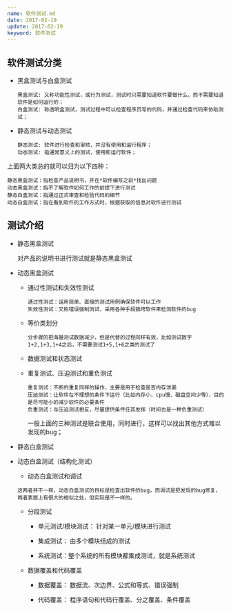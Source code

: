 ```yaml
---
name: 软件测试.md
date: 2017-02-19
update: 2017-02-19
keyword: 软件测试
---
```



软件测试分类
----

* 黑盒测试与白盒测试

    ```
    黑盒测试: 又称功能性测试，或行为测试，测试时只需要知道软件要做什么，而不需要知道软件是如何运行的；
    白盒测试: 称透明盒测试，测试过程中可以检查程序员写的代码，并通过检查代码来协助测试；
    ```
* 静态测试与动态测试

    ```
    静态测试: 软件进行检查和审核，并没有使用和运行程序；
    动态测试: 指通常意义上的测试，使用和运行软件；
    ```

上面两大类总的就可以归为以下四种：
```
静态黑盒测试：指检查产品说明书，并在*软件编写之前*找出问题
动态黑盒测试：指不了解软件如何工作的前提下进行测试
静态白盒测试：指通过正式审查和检验代码的细节
动态白盒测试：指在看到软件的工作方式时，根据获取的信息对软件进行测试
```


测试介绍
----

* 静态黑盒测试

    对产品的说明书进行测试就是静态黑盒测试
    
* 动态黑盒测试
  
  * 通过性测试和失效性测试
    ```
    通过性测试：运用简单、直接的测试用例确保软件可以工作
    失效性测试：又称错误强制测试，采用各种手段搞垮软件来检测软件的bug
    ```

  * 等价类划分

    ```
    分步骤的把海量测试数据减少，但是代替的过程同样有效，比如测试数字1+2,1+3,1+4之后，不需要测试1+5,1+6之类的测试了
    ```

  * 数据测试和状态测试

  * 重复测试、压迫测试和重负测试

    ```
    重复测试：不断的重复同样的操作，主要是用于检查是否内存泄漏
    压迫测试：让软件在不理想的条件下运行（比如内存小、cpu慢、磁盘空间少等），目的是尽可能小的减少软件的必要条件
    负重测试：与压迫测试相反，尽量提供条件任其发挥（时间也是一种负重测试）
    ```
    一般上面的三种测试是联合使用，同时进行，这样可以找出其他方式难以发现的bug；
  
* 静态白盒测试

* 动态白盒测试（结构化测试）
  
  * 动态白盒测试和调试
  ```
  这两者并不一样，动态白盒测试的目标是检查出软件的bug，而调试是把发现的bug修复，
  两者表面上有很大的相似之处，但实际是不一样的。
  ```

  * 分段测试

    + 单元测试/模块测试： 针对某一单元/模块进行测试
      
    + 集成测试： 由多个模块组成的测试
    
    + 系统测试：整个系统的所有模块都集成测试，就是系统测试

  * 数据覆盖和代码覆盖

    * 数据覆盖： 数据流、次边界、公式和等式、错误强制
      
    * 代码覆盖： 程序语句和代码行覆盖、分之覆盖、条件覆盖
  
